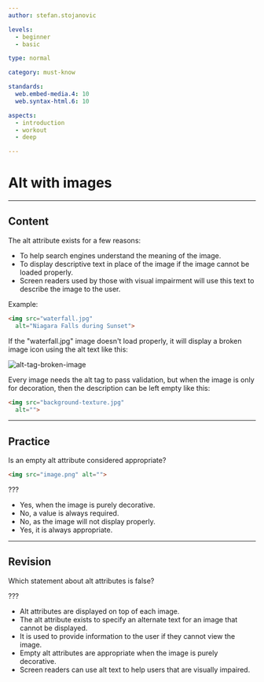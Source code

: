 ```yaml
---
author: stefan.stojanovic

levels:
  - beginner
  - basic

type: normal

category: must-know

standards:
  web.embed-media.4: 10
  web.syntax-html.6: 10

aspects:
  - introduction
  - workout
  - deep

---
```

# Alt with images
---
## Content

The alt attribute exists for a few reasons: 

* To help search engines understand the meaning of the image.
* To display descriptive text in place of the image if the image cannot be loaded properly. 
* Screen readers used by those with visual impairment will use this text to describe the image to the user. 

Example:
```html
<img src="waterfall.jpg"
  alt="Niagara Falls during Sunset">
```
If the "waterfall.jpg" image doesn't load properly, it will display a broken image icon using the alt text like this: 

![alt-tag-broken-image](%3Csvg%20xmlns%3D%22http%3A%2F%2Fwww.w3.org%2F2000%2Fsvg%22%20width%3D%22100%%22%20height%3D%2260%22%3E%3Cg%20fill%3D%22none%22%20fill-rule%3D%22evenodd%22%3E%3Crect%20width%3D%22320%22%20height%3D%2260%22%20fill%3D%22%23FFF%22%20rx%3D%229%22%2F%3E%3Ctext%20fill%3D%22%23000%22%20font-family%3D%22TimesNewRomanPSMT%2C%20Times%20New%20Roman%22%20font-size%3D%2216%22%3E%3Ctspan%20x%3D%2237%22%20y%3D%2237%22%3ENiagara%20Falls%20during%20Sunset%3C%2Ftspan%3E%3C%2Ftext%3E%3Cg%20fill-rule%3D%22nonzero%22%3E%3Cpath%20fill%3D%22%238D8D8D%22%20d%3D%22M19.5%2039.15V38h-.05v1.15h.05z%22%2F%3E%3Cpath%20fill%3D%22%237BC274%22%20d%3D%22M21.75%2036.9H20.6V38h1.15v-1.1z%22%2F%3E%3Cpath%20fill%3D%22%239FC6B7%22%20d%3D%22M24.05%2033.45H22.9v1.15h1.15v-1.15zm-2.3%202.25v.05h1.15V34.6h-1.15v1.1zm3.4-2.25V32.3h-1.1v1.15h1.1z%22%2F%3E%3Cpath%20fill%3D%22%23C7DDE6%22%20d%3D%22M21.7%2035.75h-1.1v1.15h1.15v-1.15h-.05z%22%2F%3E%3Cpath%20fill%3D%22%23C2D0EE%22%20d%3D%22M24.05%2032.3h-2.3v2.3h1.15v-1.15h1.15V32.3zm7.95%200h-1.1v1.15h1.15V32.3H32z%22%2F%3E%3Cpath%20fill%3D%22%23D7E2FA%22%20d%3D%22M21.75%2026.55V24.3H20.6v11.45h1.15v-9.2z%22%2F%3E%3Cpath%20fill%3D%22%23D0DDF8%22%20d%3D%22M24.05%2024.3h-2.3v2.25h1.15v-1.1h1.15V24.3zm4.55%202.25V24.3h-2.3v1.15h1.15v1.1h1.15z%22%2F%3E%3Cpath%20fill%3D%22%23E0E9F8%22%20d%3D%22M21.75%2023.15H20.6v1.15h1.15v-1.15zm8%200H28.6v1.15h1.15v-1.15z%22%2F%3E%3Cpath%20fill%3D%22%239B9B9B%22%20d%3D%22M19.5%2020.85h-.05V38h.05V20.85z%22%2F%3E%3Cpath%20fill%3D%22%23A0A0A1%22%20d%3D%22M20.6%2022v-1.15h-1.1V38h1.1V22z%22%2F%3E%3Cpath%20fill%3D%22%23F3F7FD%22%20d%3D%22M21.75%2022H20.6v1.15h1.15V22zm12.6%204.55H33.2v1.15h1.15v-1.15z%22%2F%3E%3Cpath%20fill%3D%22%23838384%22%20d%3D%22M24.5%2039.15h1.8V38h-6.8v1.15h5zM33.2%2038h-3.45v1.15h5.7V38H33.2z%22%2F%3E%3Cpath%20fill%3D%22%2356B33E%22%20d%3D%22M33.2%2036.9h-2.3V38h2.3v-1.1zm-6.9-4.6v1.15h-2.25v1.15H22.9v1.15h-1.15V38h5.7v-1.1h1.15v-1.15h1.15V34.6h1.15v-1.15h-2.3V32.3h-2.3z%22%2F%3E%3Cpath%20fill%3D%22%238DC78D%22%20d%3D%22M34.35%2036.9H33.2V38h1.15v-1.1z%22%2F%3E%3Cpath%20fill%3D%22%236CB866%22%20d%3D%22M33.2%2035.75h-1.15v1.15h1.15v-1.15z%22%2F%3E%3Cpath%20fill%3D%22%23D5E1F8%22%20d%3D%22M33.2%2034.6v2.3h1.15v-2.3H33.2z%22%2F%3E%3Cpath%20fill%3D%22%23B4CCD6%22%20d%3D%22M30.85%2032.3h-1.1v1.15h1.15V32.3h-.05z%22%2F%3E%3Cpath%20fill%3D%22%23C6D4F1%22%20d%3D%22M26.3%2031.15h6.9V30H21.75v1.15h4.55z%22%2F%3E%3Cpath%20fill%3D%22%236CB761%22%20d%3D%22M28.6%2033.4v.05h1.15V32.3H28.6v1.1z%22%2F%3E%3Cpath%20fill%3D%22%23C5D2F1%22%20d%3D%22M26.3%2032.3v-1.15h-4.55v1.15h4.55zm2.3-1.15v1.15h4.6v-1.15h-4.6z%22%2F%3E%3Cpath%20fill%3D%22%2354AD3C%22%20d%3D%22M26.3%2032.35v-.05h-1.15v1.15h1.15v-1.1z%22%2F%3E%3Cpath%20fill%3D%22%23B6CFD7%22%20d%3D%22M28.6%2032.25v-1.1h-2.3v1.15h2.3v-.05z%22%2F%3E%3Cpath%20fill%3D%22%23CAD9F4%22%20d%3D%22M28.6%2028.85V27.7h-6.85v1.15h6.85z%22%2F%3E%3Cpath%20fill%3D%22%23FFF%22%20d%3D%22M27.45%2026.55v-1.1H26.3V24.3h-2.25v1.15H22.9v1.1h-1.15v1.15h5.7v-1.15zm8%203.45h-1.1v1.15H33.2v1.15h-1.15v1.15H30.9v1.15h-1.15v1.15H28.6v1.15h-1.15V38H26.3v1.15h3.45V38h1.15v-1.1h1.15v-1.15h1.15V34.6h1.15v-1.15h1.1V30zM32%2023.15h-1.1v2.3h2.3V24.3h-1.15v-1.15H32zm.05-2.3V22h1.15v1.15h1.15v1.15h1.1v-3.45h-3.4z%22%2F%3E%3Cpath%20fill%3D%22%23CDDAF6%22%20d%3D%22M28.6%2026.55h-1.15v1.15h1.15v-1.15z%22%2F%3E%3Cpath%20fill%3D%22%23D0DAF1%22%20d%3D%22M29.75%2027.7v-1.15H28.6v1.15h1.15z%22%2F%3E%3Cpath%20fill%3D%22%23DAE4FA%22%20d%3D%22M34.3%2028.85h-1.1v2.3h1.15v-2.3h-.05z%22%2F%3E%3Cpath%20fill%3D%22%23E3EBFB%22%20d%3D%22M33.2%2028.85h1.15V27.7H33.2v1.15z%22%2F%3E%3Cpath%20fill%3D%22%23D6E0F6%22%20d%3D%22M30.9%2027.7v1.15h2.3V27.7h-2.3z%22%2F%3E%3Cpath%20fill%3D%22%23CEDBF5%22%20d%3D%22M29.75%2028.85V27.7H28.6v1.15h1.15z%22%2F%3E%3Cpath%20fill%3D%22%23C7D6F3%22%20d%3D%22M30.85%2028.85h-9.1V30H33.2v-1.15h-2.35z%22%2F%3E%3Cpath%20fill%3D%22%23D3DFF6%22%20d%3D%22M29.75%2028.85h1.15V27.7h-1.15v1.15z%22%2F%3E%3Cpath%20fill%3D%22%23E6EBFA%22%20d%3D%22M30.85%2026.55h-1.1v1.15h1.15v-1.15h-.05z%22%2F%3E%3Cpath%20fill%3D%22%23D7E1F7%22%20d%3D%22M29.75%2026.55V24.3H28.6v2.25h1.15z%22%2F%3E%3Cpath%20fill%3D%22%23EEF3FB%22%20d%3D%22M33.2%2026.55h-2.3v1.15h2.3v-1.15z%22%2F%3E%3Cpath%20fill%3D%22%239F9F9F%22%20d%3D%22M34.35%2024.3H33.2v1.15h1.15V24.3zm-1.15-1.15h-1.15v1.15h1.15v-1.15zM32.05%2022H30.9v1.15h1.15V22z%22%2F%3E%3Cpath%20fill%3D%22%23909092%22%20d%3D%22M35.45%2033.45h-1.1V38h1.1v-4.55zm0-8h-1.1V30h1.1v-4.55z%22%2F%3E%3Cpath%20fill%3D%22%23F5F5F5%22%20d%3D%22M35.45%2024.3h-1.1v1.15h1.1V24.3zm-1.15-1.15h-1.1v1.15h1.15v-1.15h-.05zm-2.25-.05v.05h1.15V22h-1.15v1.1zm0-1.95v-.3H30.9V22h1.15v-.85z%22%2F%3E%3Cpath%20fill%3D%22%23A2A2A2%22%20d%3D%22M29.75%2021.95v-1.1H20.6V22h9.15v-.05z%22%2F%3E%3Cpath%20fill%3D%22%23919191%22%20d%3D%22M30.9%2020.85h-1.15v5.7h4.6v-1.1H30.9v-4.6z%22%2F%3E%3Cpath%20fill%3D%22%23DBE4F9%22%20d%3D%22M28.6%2023.15h-6.85v1.15h6.85v-1.15z%22%2F%3E%3Cpath%20fill%3D%22%23F1F6FC%22%20d%3D%22M26.75%2023.15h3V22h-8v1.15h5z%22%2F%3E%3C%2Fg%3E%3C%2Fg%3E%3C%2Fsvg%3E)

Every image needs the alt tag to pass validation, but when the image is only for decoration, then the description can be left empty like this:
```html
<img src="background-texture.jpg"
  alt="">
```

---
## Practice

Is an empty alt attribute considered appropriate?

```html
<img src="image.png" alt="">
```

???

* Yes, when the image is purely decorative.
* No, a value is always required.
* No, as the image will not display properly.
* Yes, it is always appropriate.

---
## Revision

Which statement about alt attributes is false?

???

 * Alt attributes are displayed on top of each image.
 * The alt attribute exists to specify an alternate text for an image that cannot be displayed.
 * It is used to provide information to the user if they cannot view the image.
 * Empty alt attributes are appropriate when the image is purely decorative.
 * Screen readers can use alt text to help users that are visually impaired.
 
